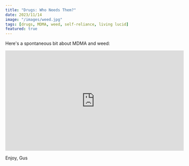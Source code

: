 ```yaml
---
title: "Drugs: Who Needs Them?"
date: 2023/11/14
image: "/images/weed.jpg"
tags: [drugs, MDMA, weed, self-reliance, living lucid]
featured: true
---
```


Here's a spontaneous bit about MDMA and weed:

<iframe width="560" height="315" src="https://www.youtube.com/embed/vI2VBKhfU9s?si=Bn7X5CIp5AKdPbXx" title="YouTube video player" frameborder="0" allow="accelerometer; autoplay; clipboard-write; encrypted-media; gyroscope; picture-in-picture; web-share" allowfullscreen></iframe>

Enjoy,
Gus
